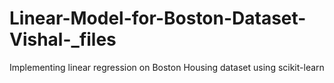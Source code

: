 # Linear-Model-for-Boston-Dataset-Vishal-_files
Implementing linear regression on Boston Housing dataset using scikit-learn

